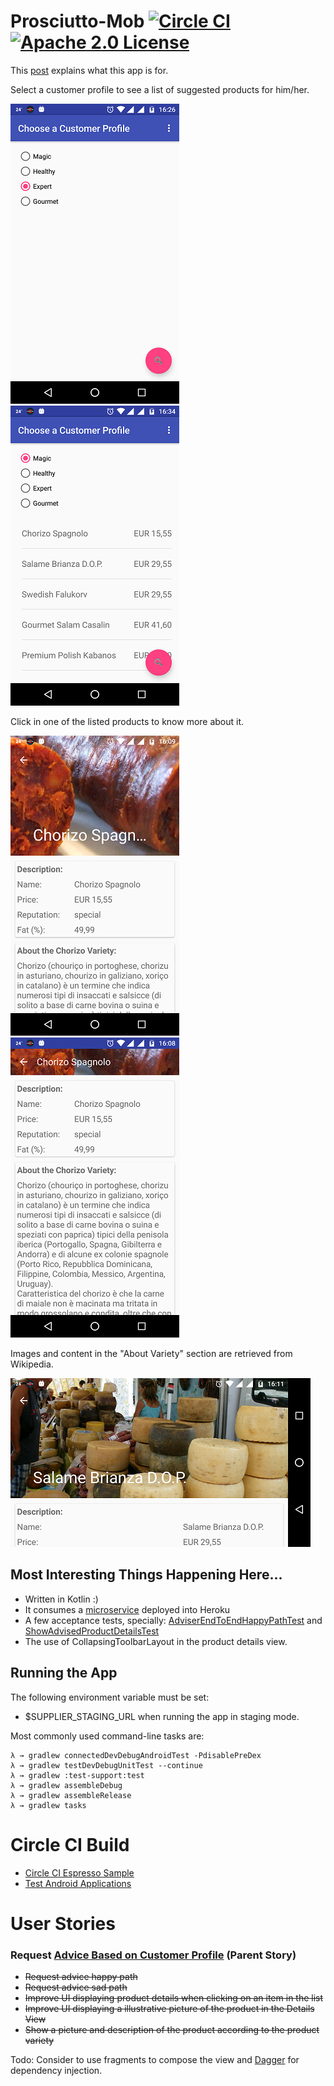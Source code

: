 # Prosciutto-Mob [![Circle CI](https://circleci.com/gh/rafaelfiume/Prosciutto-Mob.png?style=badge)](https://circleci.com/gh/rafaelfiume/Prosciutto-Mob) [![Apache 2.0 License](https://img.shields.io/badge/license-Apache_2.0-blue.svg)](https://github.com/rafaelfiume/Prosciutto-Mob/blob/master/LICENSE)

This [post](https://rafaelfiume.com/2013/04/07/dragons-unicorns-and-titans-an-agile-software-developer-tail/) explains what this app is for.

Select a customer profile to see a list of suggested products for him/her. 

 ![app](docs/image/choose-profile.png) ![app](docs/image/list-of-products.png)

Click in one of the listed products to know more about it. 

 ![app](docs/image/prod-desc-expanded.png) ![app](docs/image/prod-desc-collapsed.png) 

Images and content in the "About Variety" section are retrieved from Wikipedia.  
 
 ![app](docs/image/prod-desc-expanded-hor.png)

## Most Interesting Things Happening Here...

* Written in Kotlin :)
* It consumes a [microservice](https://github.com/rafaelfiume/Salume) deployed into Heroku
* A few acceptance tests, specially: 
[AdviserEndToEndHappyPathTest](https://github.com/rafaelfiume/Prosciutto-Mob/blob/master/app/src/androidTest/kotlin/com/rafaelfiume/prosciutto/adviser/test/AdviserEndToEndHappyPathTest.kt) and [ShowAdvisedProductDetailsTest](https://github.com/rafaelfiume/Prosciutto-Mob/blob/master/app/src/androidTest/kotlin/com/rafaelfiume/prosciutto/adviser/test/ShowAdvisedProductDetailsActivityTest.kt)
* The use of CollapsingToolbarLayout in the product details view.

## Running the App

The following environment variable must be set:
* $SUPPLIER_STAGING_URL when running the app in staging mode.

Most commonly used command-line tasks are:

    λ → gradlew connectedDevDebugAndroidTest -PdisablePreDex
    λ → gradlew testDevDebugUnitTest --continue
    λ → gradlew :test-support:test
    λ → gradlew assembleDebug
    λ → gradlew assembleRelease
    λ → gradlew tasks
    
    
# Circle CI Build

* [Circle CI Espresso Sample](https://github.com/circleci/EspressoSample)
* [Test Android Applications](https://circleci.com/docs/android/)


# User Stories

### Request <a href="http://rafaelfiume.github.io/Salume/com/rafaelfiume/salume/acceptance/adviser/AdviseProductBasedOnCustomerProfileEndToEndTest.html" target="blank">Advice Based on Customer Profile</a> (Parent Story)
* ~~Request advice happy path~~
* ~~Request advice sad path~~
* ~~Improve UI displaying product details when clicking on an item in the list~~
* ~~Improve UI displaying a illustrative picture of the product in the Details View~~
* ~~Show a picture and description of the product according to the product variety~~ 

Todo: Consider to use fragments to compose the view and [Dagger](http://google.github.io/dagger/) for dependency injection. 
